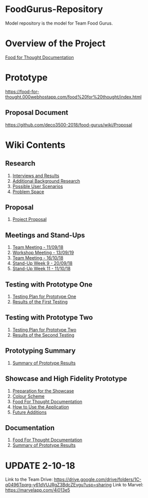# FoodGurus-Repository
Model repository is the model for Team Food Gurus.

# Overview of the Project
[Food for Thought Documentation](https://github.com/deco3500-2018/food-gurus/wiki/Food-For-Thought-Documentation)

# Prototype
https://food-for-thought.000webhostapp.com/food%20for%20thought/index.html

## Proposal Document
https://github.com/deco3500-2018/food-gurus/wiki/Proposal

# Wiki Contents
## Research

1. [Interviews and Results](https://github.com/deco3500-2018/food-gurus/wiki/Interview-&-Results)
2. [Additional Background Research](https://github.com/deco3500-2018/food-gurus/wiki/Additional-Background-Research---Literature-Review)
3. [Possible User Scenarios](https://github.com/deco3500-2018/food-gurus/wiki/Possible-User-Scenarios)
4. [Problem Space](https://github.com/deco3500-2018/food-gurus/wiki/Problem-Space)

## Proposal
1. [Project Proposal](https://github.com/deco3500-2018/food-gurus/wiki/Proposal)

## Meetings and Stand-Ups

1. [Team Meeting - 11/09/18](https://github.com/deco3500-2018/food-gurus/wiki/Team-Meeting-11-09-18)
2. [Workshop Meeting - 13/09/19](https://github.com/deco3500-2018/food-gurus/wiki/Workshop-Meeting-13-09-19)
3. [Team Meeting - 16/10/18](https://github.com/deco3500-2018/food-gurus/wiki/Team-Meeting-16-10-18)
4. [Stand-Up Week 9 - 20/09/18](https://github.com/deco3500-2018/food-gurus/wiki/Stand-Up-Week-9-20-09-18)
5. [Stand-Up Week 11 - 11/10/18](https://github.com/deco3500-2018/food-gurus/wiki/Stand-Up-Week-11-11-10-18)

## Testing with Prototype One
1. [Testing Plan for Prototype One](https://github.com/deco3500-2018/food-gurus/wiki/Testing-Plan-for-Prototype-One)
2. [Results of the First Testing](https://github.com/deco3500-2018/food-gurus/wiki/Results-of-the-First-Testing)

## Testing with Prototype Two
1. [Testing Plan for Prototype Two](https://github.com/deco3500-2018/food-gurus/wiki/Testing-Plan-for-Prototype-Two)
2. [Results of the Second Testing](https://github.com/deco3500-2018/food-gurus/wiki/Results-of-the-Second-Testing)

## Prototyping Summary
1. [Summary of Prototype Results](https://github.com/deco3500-2018/food-gurus/wiki/Summary-of-Prototype-Results)

## Showcase and High Fidelity Prototype
1. [Preparation for the Showcase](https://github.com/deco3500-2018/food-gurus/wiki/Preparation-for-the-Showcase)
2. [Colour Scheme](https://github.com/deco3500-2018/food-gurus/wiki/Colour-Scheme)
3. [Food For Thought Documentation](https://github.com/deco3500-2018/food-gurus/wiki/Food-For-Thought-Documentation)
4. [How to Use the Application](https://github.com/deco3500-2018/food-gurus/wiki/How-to-Use)
5. [Future Additions](https://github.com/deco3500-2018/food-gurus/wiki/Future-Additions)

## Documentation
1. [Food For Thought Documentation](https://github.com/deco3500-2018/food-gurus/wiki/Food-For-Thought-Documentation)
2. [Summary of Prototype Results](https://github.com/deco3500-2018/food-gurus/wiki/Summary-of-Prototype-Results)

# UPDATE 2-10-18

Link to the Team Drive: https://drive.google.com/drive/folders/1C-q0496Tpqrg-y61dVUJRgZ3BdcZEvgu?usp=sharing
Link to Marvel: https://marvelapp.com/4i013e5
